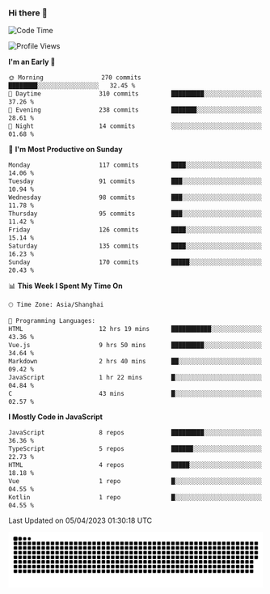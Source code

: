 ### Hi there 👋
<!--  ![visitors](https://visitor-badge.laobi.icu/badge?page_id=huamurui) -->

<!-- [![知乎](https://img.shields.io/badge/dynamic/json?url=https%3A%2F%2Fapi.swo.moe%2Fstats%2Fzhihu%2Fke-ai-wu-li-de-nan-hai-zi&query=count&color=282c34&label=%E7%9F%A5%E4%B9%8E&labelColor=0084ff&logo=zhihu&logoColor=ffffff&suffix=+%E5%85%B3%E6%B3%A8&cacheSeconds=3600)](https://www.zhihu.com/people/ke-ai-wu-li-de-nan-hai-zi)
 -->


<!--START_SECTION:waka-->
![Code Time](http://img.shields.io/badge/Code%20Time-468%20hrs%2035%20mins-blue)

![Profile Views](http://img.shields.io/badge/Profile%20Views-2-blue)

**I'm an Early 🐤** 

```text
🌞 Morning                270 commits         ████████░░░░░░░░░░░░░░░░░   32.45 % 
🌆 Daytime                310 commits         █████████░░░░░░░░░░░░░░░░   37.26 % 
🌃 Evening                238 commits         ███████░░░░░░░░░░░░░░░░░░   28.61 % 
🌙 Night                  14 commits          ░░░░░░░░░░░░░░░░░░░░░░░░░   01.68 % 
```
📅 **I'm Most Productive on Sunday** 

```text
Monday                   117 commits         ████░░░░░░░░░░░░░░░░░░░░░   14.06 % 
Tuesday                  91 commits          ███░░░░░░░░░░░░░░░░░░░░░░   10.94 % 
Wednesday                98 commits          ███░░░░░░░░░░░░░░░░░░░░░░   11.78 % 
Thursday                 95 commits          ███░░░░░░░░░░░░░░░░░░░░░░   11.42 % 
Friday                   126 commits         ████░░░░░░░░░░░░░░░░░░░░░   15.14 % 
Saturday                 135 commits         ████░░░░░░░░░░░░░░░░░░░░░   16.23 % 
Sunday                   170 commits         █████░░░░░░░░░░░░░░░░░░░░   20.43 % 
```


📊 **This Week I Spent My Time On** 

```text
🕑︎ Time Zone: Asia/Shanghai

💬 Programming Languages: 
HTML                     12 hrs 19 mins      ███████████░░░░░░░░░░░░░░   43.36 % 
Vue.js                   9 hrs 50 mins       █████████░░░░░░░░░░░░░░░░   34.64 % 
Markdown                 2 hrs 40 mins       ██░░░░░░░░░░░░░░░░░░░░░░░   09.42 % 
JavaScript               1 hr 22 mins        █░░░░░░░░░░░░░░░░░░░░░░░░   04.84 % 
C                        43 mins             █░░░░░░░░░░░░░░░░░░░░░░░░   02.57 % 
```

**I Mostly Code in JavaScript** 

```text
JavaScript               8 repos             █████████░░░░░░░░░░░░░░░░   36.36 % 
TypeScript               5 repos             ██████░░░░░░░░░░░░░░░░░░░   22.73 % 
HTML                     4 repos             █████░░░░░░░░░░░░░░░░░░░░   18.18 % 
Vue                      1 repo              █░░░░░░░░░░░░░░░░░░░░░░░░   04.55 % 
Kotlin                   1 repo              █░░░░░░░░░░░░░░░░░░░░░░░░   04.55 % 
```




 Last Updated on 05/04/2023 01:30:18 UTC
<!--END_SECTION:waka-->

<!--
![知乎](https://stats.justsong.cn/api/zhihu?username=ke-ai-wu-li-de-nan-hai-zi)
![bilibili](https://stats.justsong.cn/api/bilibili/?id=144672037)
![leetcode](https://stats.justsong.cn/api/leetcode?username=yun-tai-f&cn=true)
![huamurui's Most used languages](https://github-readme-stats.vercel.app/api/top-langs?username=huamurui&show_icons=true&count_private=true&layout=compact&hide_border=true&langs_count=10)

<img align="right" src="https://github-readme-stats.vercel.app/api?username=huamurui&show_icons=true&theme=radical">

**huamurui/huamurui** is a ✨ _special_ ✨ repository because its `README.md` (this file) appears on your GitHub profile.

Here are some ideas to get you started:

- 🔭 I’m currently working on ...
- 🌱 I’m currently learning ...
- 👯 I’m looking to collaborate on ...
- 🤔 I’m looking for help with ...
- 💬 Ask me about ...
- 📫 How to reach me: ...
- 😄 Pronouns: ...
- ⚡ Fun fact: ...
-->

![huamurui](https://raw.githubusercontent.com/huamurui/huamurui/main/assets/github-contribution-grid-snake.svg)
<!-- ![huamurui](https://count.getloli.com/get/@huamurui) -->
